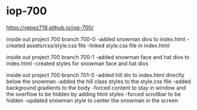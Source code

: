 # iop-700
https://yepez719.github.io/iop-700/

inside out project 700 branch 700-0
-added snowman divs to index.html
-created assets/css/style.css file
-linked style.css file in index.html

inside out project 700 branch 700-1
-added snowman face and hat divs to index.html
-created styles for snowman face and hat divs

inside out project 700 branch 701-0
-added hill div to index.html directly below the snowman
-added the hill class styles to the style.css file
-added background gradients to the body
-forced content to stay in window and the overflow to be hidden by adding html styles
-forced scrollbar to be hidden
-updated snowman style to center the snowman in the screen
